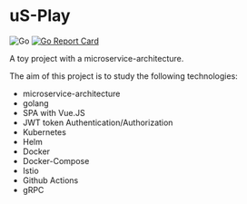 # uS-Play

![Go](https://github.com/FrancescoIlario/usplay/workflows/Go/badge.svg)
[![Go Report Card](https://goreportcard.com/badge/github.com/FrancescoIlario/usplay)](https://goreportcard.com/report/github.com/FrancescoIlario/usplay)

A toy project with a microservice-architecture.

The aim of this project is to study the following technologies:

- microservice-architecture
- golang
- SPA with Vue.JS
- JWT token Authentication/Authorization
- Kubernetes
- Helm
- Docker
- Docker-Compose
- Istio
- Github Actions
- gRPC
